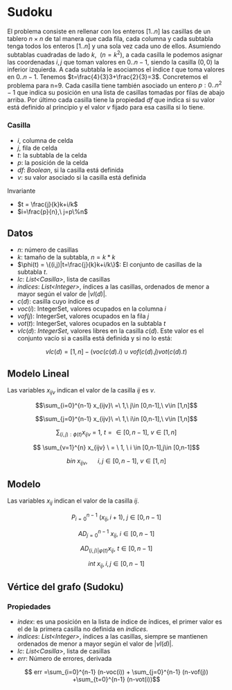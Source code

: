 
# Sudoku

El problema consiste en rellenar con los enteros $[1..n]$ las casillas de un tablero $n\times n$ de tal manera que cada fila, cada columna y cada subtabla tenga todos los enteros $[1..n]$  y una sola vez cada uno de ellos. Asumiendo subtablas cuadradas de lado $k,\ \ (n=k^2)$, a cada casilla le podemos asignar las coordenadas $i,j$ que toman valores en $0..n-1$, siendo la casilla $(0,0)$ la inferior izquierda. A cada subtabla le asociamos el índice $t$ que toma valores en $0..n-1$. 
Tenemos $t=\frac{4}{3}3+\frac{2}{3}=3$. Concretemos el problema para n=9. Cada casilla tiene también asociado un entero $p: 0..n^2-1$ que indica su posición en una lista de casillas tomadas por filas de abajo arriba. Por último cada casilla tiene la propiedad $df$ que indica si su valor está definido al principio y el valor $v$ fijado para esa casilla si lo tiene. 

### Casilla

- $i$, columna de celda
- $j$, fila de celda
- $t$: la subtabla de la celda
- $p$: la posición de la celda
- $df$: _Boolean_, si la casilla está definida
- $v$: su valor asociado si la casilla está definida

Invariante

- $t = \frac{j}{k}k+i/k$
- $i=\frac{p}{n},\ j=p\%n$

## Datos

- $n$: número de casillas
- $k$: tamaño de la subtabla, $n = k*k$
- $\phi(t) = \{(i,j)|t=\frac{j}{k}k+i/k\}$: El conjunto de casillas de la subtabla $t$.
- $lc$: _List\<Casilla\>_, lista de casillas
- $indices$: _List\<Integer\>_, índices a las casillas, ordenados de menor a mayor según el valor de $|vl(d)|$.
- $c(d)$: casilla cuyo índice es $d$
- $voc(i)$: IntegerSet, valores ocupados en la columna $i$
- $vof(j)$: IntegerSet, valores ocupados en la fila $j$
- $vot(t)$: IntegerSet, valores ocupados en la subtabla $t$
- $vlc(d)$: _IntegerSet_, valores libres en la casilla $c(d)$. Este valor es el conjunto vacío si a casilla está definida y si no lo está:

$$vlc(d)= [1,n]-(voc(c(d).i)\cup vof(c(d).j) vot(c(d).t)$$

## Modelo Lineal

Las variables $x_{ijv}$ indican el valor de la casilla $ij$  es $v$.

$$\sum_{i=0}^{n-1} x_{ijv}\ =\ 1,\ j\in [0,n-1],\ v\in [1,n]$$

$$\sum_{j=0}^{n-1} x_{ijv}\ =\  1,\ i\in [0,n-1],\ v\in [1,n]$$

$$\sum_{(i,j):\phi(t)}x_{ijv} \  =\  1,\ t=\in [0,n-1],\ v\in [1,n]$$

$$ \sum_{v=1}^{n} x_{ijv} \ = \ 1, \ i \in [0,n-1],j\in [0,n-1]$$

$$bin\ x_{ijv},\ \ \ \ \ \ i,j \in [0,n-1],\ v\in [1,n]$$


## Modelo

Las variables $x_{ij}$ indican el valor de la casilla $ij$.

$$P_{i=0}^{n-1} \ (x_{ij},i+1), \ j\in[0,n-1]$$

$$AD_{j=0}^{n-1}\ x_{ij},\ i\in[0,n-1]$$

$$AD_{(i,j)|φ(t)} x_{ij}, \ t\in[0,n-1]$$

$$int \ x_{ij},      i,j\in[0,n-1]$$

## Vértice del grafo (Sudoku)

### Propiedades

- $index$: es una posición en la lista de índice de índices, el primer valor es el de la primera casilla no definida en $indices$.
- $indices$: _List\<Integer\>_, índices a las casillas, siempre se mantienen ordenados de menor a mayor según el valor de $|vl(d)|$. 
- $lc$: _List\<Casilla\>_, lista de casillas
- $err$: Número de errores, derivada

$$ err =\sum_{i=0}^{n-1} (n-voc(i)) + \sum_{j=0}^{n-1} (n-vof(j)) +\sum_{t=0}^{n-1} (n-vot(i))$$






